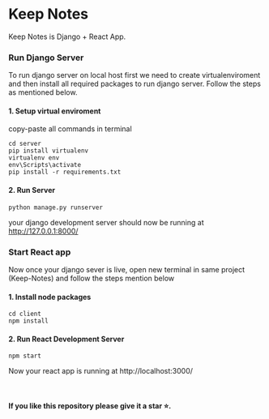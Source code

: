 # Keep Notes

Keep Notes is Django + React App.


### Run Django Server

To run django server on local host first we need to create virtualenviroment and then install all required packages to run django server. Follow the steps as mentioned below. 

#### 1. Setup virtual enviroment
copy-paste all commands in terminal

```
cd server
pip install virtualenv
virtualenv env
env\Scripts\activate
pip install -r requirements.txt
```

#### 2. Run Server

```
python manage.py runserver
```

your django development server should now be running at http://127.0.0.1:8000/


### Start React app 

Now once your django sever is live, open new terminal in same project (Keep-Notes) and follow the steps mention below

#### 1. Install node packages
```
cd client
npm install
```

#### 2. Run React Development Server
```
npm start
```

Now your react app is running at http://localhost:3000/

<br>

#### If you like this repository please give it a star ⭐.
